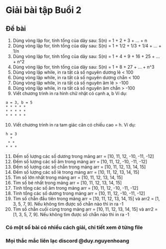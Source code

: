 # Giải bài tập Buổi 2
## Đề bài
1. Dùng vòng lặp for, tính tổng của dãy sau: S(n) = 1 + 2 + 3 + ... + n
2. Dùng vòng lặp for, tính tổng của dãy sau: S(n) = 1 + 1/2 + 1/3 + 1/4 + ... + 1/n
3. Dùng vòng lặp for, tính tổng của dãy sau: S(n) = 1 + 4 + 9 + 16 + 25 +  ... + n^2
4. Dùng vòng lặp for, tính tổng của dãy sau: S(n) = 1 + 8 + 27 + ... + n^3
5. Dùng vòng lặp while, in ra tất cả số nguyên dương lẻ < 100
6. Dùng vòng lặp while, in ra tất cả số nguyên dương chẵn < 100
7. Dùng vòng lặp while, in ra tất cả số nguyên âm lẻ > -100
8. Dùng vòng lặp while, in ra tất cả số nguyên âm chẵn > -100
9. Viết chương trình in ra hình chữ nhật có cạnh a, b
Ví dụ:
```
a = 3, b = 5
* * * * *
* * * * *
* * * * *
```
10. Viết chương trình in ra tam giác cân có chiều cao = h.
Ví dụ:
```
h = 3
  *
 * *
* * *
```
11. Đếm số lượng các số dương trong mảng arr = [10, 11, 12, -10, -11, -12]
12. Đếm số lượng các số âm trong mảng arr = [10, 11, 12, -10, -11, -12]
13. Đếm số lượng các số chẵn trong mảng arr = [10, 11, 12, 13, 14, 15]
14. Đếm số lượng các số lẻ trong mảng arr = [10, 11, 12, 13, 14, 15]
15. Tìm số lớn nhất trong mảng arr = [10, 11, 12, 13, 14, 15]
16. Tìm số bé nhất trong mảng arr = [10, 11, 12, 13, 14, 15]
17. Tính tổng các số âm trong mảng arr = [10, 11, 12, -10, -11, -12]
18. Tính tổng các số dương trong mảng arr = [10, 11, 12, -10, -11, -12]
19. Tìm số chẵn đầu tiên trong mảng arr = [10, 11, 12, 13, 14, 15] và arr2 = [1, 3, 5, 7, 9]. Nếu không tìm được số chẵn nào thì in ra -1
20. Tìm số chẵn cuối cùng trong mảng arr = [10, 11, 12, 13, 14, 15] và arr2 = [1, 3, 5, 7, 9]. Nếu không tìm được số chẵn nào thì in ra -1

### Có một số bài có nhiều cách giải, chi tiết xem ở từng file
### Mọi thắc mắc liên lạc discord @duy.nguyenhoang